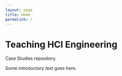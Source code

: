 ```yaml
---
layout: page
title: Home
permalink: /
---
```


# Teaching HCI Engineering
Case Studies repository. 

Some introductory text goes here. 

